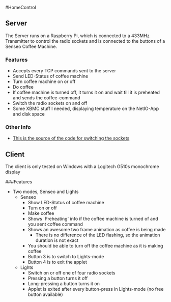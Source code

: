 #HomeControl

## Server
The Server runs on a Raspberry Pi, which is connected to a 433MHz Transmitter to control the radio sockets and is connected to the buttons of a Senseo Coffee Machine.

### Features
* Accepts every TCP commands sent to the server
* Send LED-Status of coffee machine
* Turn coffee machine on or off
* Do coffee
 * If coffee machine is turned off, it turns it on and wait till it is preheated and sends the coffee-command
* Switch the radio sockets on and off
* Some XBMC stuff I needed, displaying temperature on the NetIO-App and disk space

### Other Info
* [This is the source of the code for switching the sockets](http://pastebin.com/aRipYrZ6)

## Client
The client is only tested on Windows with a Logitech G510s monochrome display

###Features
* Two modes, Senseo and Lights
  * Senseo
    * Show LED-Status of coffee machine
    * Turn on or off
    * Make coffee
    * Shows 'Preheating' info if the coffee machine is turned of and you sent coffee command
    * Shows an awesome two frame animation as coffee is being made
      * There is no difference of the LED flashing, so the animation duration is not exact
    * You should be able to turn off the coffee machine as it is making coffee
    * Button 3 is to switch to Lights-mode
    * Button 4 is to exit the applet
  * Lights
    * Switch on or off one of four radio sockets
    * Pressing a button turns it off
    * Long-pressing a button turns it on
    * Applet is exited after every button-press in Lights-mode (no free button available)